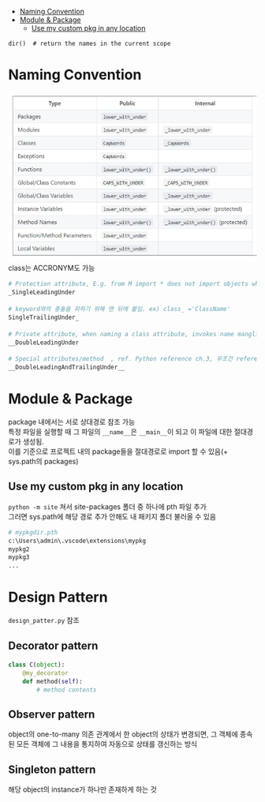 - [Naming Convention](#naming-convention)
- [Module & Package](#module--package)
  - [Use my custom pkg in any location](#use-my-custom-pkg-in-any-location)
```
dir()  # return the names in the current scope
```
# Naming Convention
![](https://github.com/tkxkd0159/TIL_python/blob/main/img/name.JPG) <br>
class는 ACCRONYM도 가능
```python
# Protection attribute, E.g. from M import * does not import objects whose name starts with an underscore.
_SingleLeadingUnder

# keyword와의 충돌을 피하기 위해 맨 뒤에 붙임. ex) class_ ='ClassName'
SingleTrailingUnder_

# Private attribute, when naming a class attribute, invokes name mangling. (inside class FooBar, __boo becomes _FooBar__boo)
__DoubleLeadingUnder

# Special attributes/method  , ref. Python reference ch.3, 무조건 reference에 있는 것만 사용.
__DoubleLeadingAndTrailingUnder__
```
# Module & Package
package 내에서는 서로 상대경로 참조 가능 <br>
특정 파일을 실행할 때 그 파일의 `__name__`은 `__main__`이 되고 이 파일에 대한 절대경로가 생성됨. <br>
이를 기준으로 프로젝트 내의 package들을 절대경로로 import 할 수 있음(+ sys.path의 packages)
## Use my custom pkg in any location
`python -m site` 쳐서 site-packages 폴더 중 하나에 pth 파일 추가 <br>
그러면 sys.path에 해당 경로 추가 안해도 내 패키지 폴더 불러올 수 있음

```bash
# mypkgdir.pth
c:\Users\admin\.vscode\extensions\mypkg
mypkg2
mypkg3
...
```

# Design Pattern
`design_patter.py` 참조 
## Decorator pattern
```python
class C(object):
    @my_decorator
    def method(self):
        # method contents
```
## Observer pattern
object의 one-to-many 의존 관계에서 한 object의 상태가 변경되면, 그 객체에 종속된 모든 객체에 그 내용을 통지하여 자동으로 상태를 갱신하는 방식

## Singleton pattern
해당 object의 instance가 하나만 존재하게 하는 것